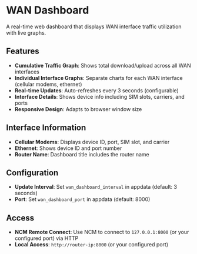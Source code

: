 # WAN Dashboard

A real-time web dashboard that displays WAN interface traffic utilization with live graphs.

## Features

- **Cumulative Traffic Graph**: Shows total download/upload across all WAN interfaces
- **Individual Interface Graphs**: Separate charts for each WAN interface (cellular modems, ethernet)
- **Real-time Updates**: Auto-refreshes every 3 seconds (configurable)
- **Interface Details**: Shows device info including SIM slots, carriers, and ports
- **Responsive Design**: Adapts to browser window size

## Interface Information

- **Cellular Modems**: Displays device ID, port, SIM slot, and carrier
- **Ethernet**: Shows device ID and port number
- **Router Name**: Dashboard title includes the router name

## Configuration

- **Update Interval**: Set `wan_dashboard_interval` in appdata (default: 3 seconds)
- **Port**: Set `wan_dashboard_port` in appdata (default: 8000)

## Access

- **NCM Remote Connect**: Use NCM to connect to `127.0.0.1:8000` (or your configured port) via HTTP
- **Local Access**: `http://router-ip:8000` (or your configured port)